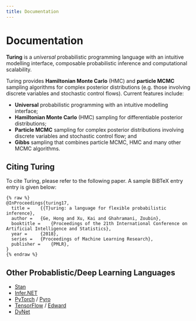```yaml
---
title: Documentation
---
```


<a id='Documentation-1'></a>

# Documentation


**Turing** is a *universal* probabilistic programming language with an intuitive modelling interface, composable probabilistic inference and computational scalability.


Turing provides **Hamiltonian Monte Carlo** (HMC) and **particle MCMC** sampling algorithms for complex posterior distributions (e.g. those involving discrete variables and stochastic control flows). Current features include:


  * **Universal** probabilistic programming with an intuitive modelling interface;
  * **Hamiltonian Monte Carlo** (HMC) sampling for differentiable posterior distributions;
  * **Particle MCMC** sampling for complex posterior distributions involving discrete variables and stochastic control flow; and
  * **Gibbs** sampling that combines particle MCMC,  HMC and many other MCMC algorithms.


<a id='Citing-Turing-1'></a>

## Citing Turing


To cite Turing, please refer to the following paper. A sample BiBTeX entry entry is given below:


```
{% raw %}
@InProceedings{turing17,
  title = 	 {{T}uring: a language for flexible probabilistic inference},
  author = 	 {Ge, Hong and Xu, Kai and Ghahramani, Zoubin},
  booktitle = 	 {Proceedings of the 21th International Conference on Artificial Intelligence and Statistics},
  year = 	 {2018},
  series = 	 {Proceedings of Machine Learning Research},
  publisher = 	 {PMLR},
}
{% endraw %}
```


<a id='Other-Probablistic/Deep-Learning-Languages-1'></a>

## Other Probablistic/Deep Learning Languages


  * [Stan](http://mc-stan.org/)
  * [Infer.NET](https://www.microsoft.com/en-us/research/project/infernet/)
  * [PyTorch](http://pytorch.org/) / [Pyro](https://github.com/uber/pyro)
  * [TensorFlow](https://www.tensorflow.org/) / [Edward](http://edwardlib.org/)
  * [DyNet](https://github.com/clab/dynet)

